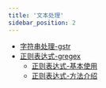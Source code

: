 ```yaml
---
title: '文本处理'
sidebar_position: 2
---
```


- [字符串处理-gstr](output/goframe-v2.1-md/组件列表/文本处理/字符串处理-gstr)
- [正则表达式-gregex](output/goframe-v2.1-md/组件列表/文本处理/正则表达式-gregex)
  - [正则表达式-基本使用](output/goframe-v2.1-md/组件列表/文本处理/正则表达式-gregex/正则表达式-基本使用)
  - [正则表达式-方法介绍](output/goframe-v2.1-md/组件列表/文本处理/正则表达式-gregex/正则表达式-方法介绍)